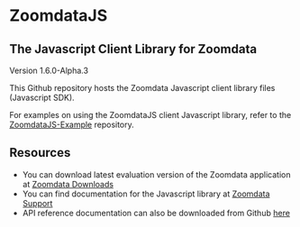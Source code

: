 ZoomdataJS
==========
The Javascript Client Library for Zoomdata
----------
Version 1.6.0-Alpha.3

This Github repository hosts the Zoomdata Javascript client library files (Javascript SDK). 

For examples on using the ZoomdataJS client Javascript library, refer to the [ZoomdataJS-Example](https://github.com/Zoomdata/ZoomdataJS-example) repository.


**Resources**
----
- You can download latest evaluation version of the Zoomdata application at [Zoomdata Downloads](http://www.zoomdata.com/download)
- You can find documentation for the Javascript library at [Zoomdata Support](http://support.zoomdata.com)
- API reference documentation can also be downloaded from Github [here](https://github.com/Zoomdata/ZoomdataJS-docs)

